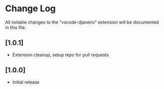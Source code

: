 # Change Log
All notable changes to the "vscode-djaneiro" extension will be documented in this file.


## [1.0.1]
- Extension cleanup, setup repo for pull requests

## [1.0.0]
- Initial release
